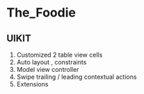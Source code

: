 # The_Foodie
## UIKIT
1. Customized 2 table view cells
2. Auto layout , constraints
3. Model view controller
4. Swipe trailing / leading contextual actions
5. Extensions
